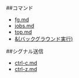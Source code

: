 ##コマンド

* [fg.md](./fg.md)
* [jobs.md](./jobs.md)
* [top.md](./top.md)
* [&(バックグラウンド実行)](./ampersand.md)

##シグナル送信
* [ctrl-c.md](./ctrl-c.md)
* [ctrl-z.md](./ctrl-z.md)
